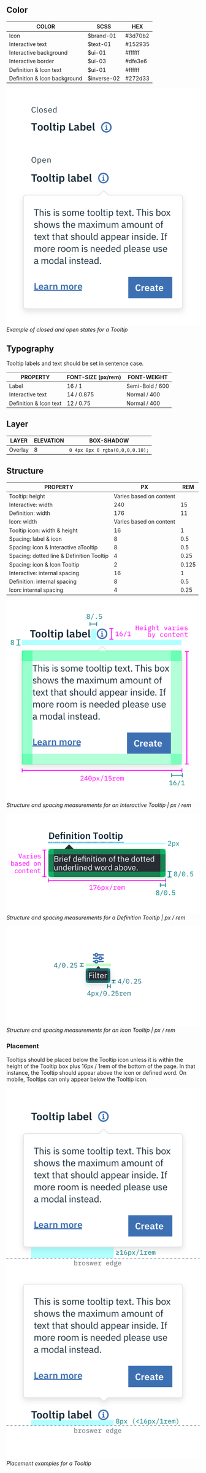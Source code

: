 ## Color
| COLOR              | SCSS      | HEX       |
|--------------------|-----------|-----------|
| Icon               | $brand-01 | #3d70b2   |
| Interactive text    | $text-01  | #152935   |
| Interactive background | $ui-01    | #ffffff   |
| Interactive border     | $ui-03    | #dfe3e6   |
| Definition & Icon text    | $ui-01  | #ffffff   |
| Definition & Icon background | $inverse-02   | #272d33   |


![Closed and open states for a Tooltip](images/tooltip-style-1.png)
_Example of closed and open states for a Tooltip_

## Typography
Tooltip labels and text should be set in sentence case.

| PROPERTY | FONT-SIZE (px/rem)      | FONT-WEIGHT  |
|----------|-----------------|--------------|
| Label    | 16 / 1 | Semi-Bold / 600   |
| Interactive text     | 14 / 0.875 | Normal / 400 |
| Definition & Icon text     | 12 / 0.75 | Normal / 400 |

## Layer
| LAYER      | ELEVATION     | BOX-SHADOW      |
|------------|----------|----------|
| Overlay    | 8        | `0 4px 8px 0 rgba(0,0,0,0.10);`  |


## Structure
| PROPERTY                | PX  | REM   |
|-------------------------|-----|-------|
| Tooltip: height         | Varies based on content | |
| Interactive: width      | 240 | 15    |
| Definition: width       | 176 | 11    |
| Icon: width             | Varies based on content | |
| Tooltip icon: width & height | 16  | 1     |
| Spacing: label & icon   | 8  | 0.5 |
| Spacing: icon & Interactive aTooltip | 8  | 0.5 |
| Spacing: dotted line & Definition Tooltip | 4  | 0.25 |
| Spacing: icon & Icon Tooltip | 2  | 0.125 |
| Interactive: internal spacing | 16  | 1   |
| Definition: internal spacing | 8  | 0.5   |
| Icon: internal spacing | 4  | 0.25   |

![Structure and spacing measurements for an Interactive Tooltip](images/tooltip-style-2.png)
_Structure and spacing measurements for an Interactive Tooltip | px / rem_

![Structure and spacing measurements for a Definition Tooltip](images/tooltip-style-3.png)
_Structure and spacing measurements for a Definition Tooltip | px / rem_

![Structure and spacing measurements for an Icon Tooltip](images/tooltip-style-4.png)
_Structure and spacing measurements for an Icon Tooltip | px / rem_

### Placement
Tooltips should be placed below the Tooltip icon unless it is within the height of the Tooltip box plus 16px / 1rem of the bottom of the page. In that instance, the Tooltip should appear above the icon or defined word. On mobile, Tooltips can only appear below the Tooltip icon.

![Placement examples for a Tooltip](images/tooltip-style-5.png)
_Placement examples for a Tooltip_
